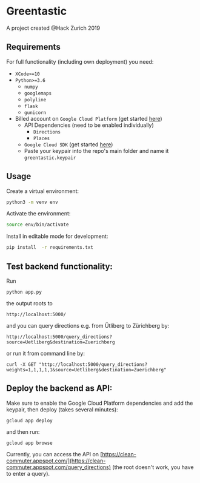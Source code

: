 # Greentastic
A project created @Hack Zurich 2019


## Requirements 




For full functionality (including own deployment) you need:
* `XCode>=10`
* `Python>=3.6`
    * `numpy`
    * `googlemaps`
    * `polyline`
    * `flask`
    * `gunicorn`
* Billed account on `Google Cloud Platform` (get started [here](https://cloud.google.com))
    * API Dependencies (need to be enabled individually)
        * `Directions`
        * `Places`
    * `Google Cloud SDK` (get started [here](https://cloud.google.com/appengine/docs/flexible/python/quickstart))
    * Paste your keypair into the repo's main folder and name it `greentastic.keypair`




## Usage

Create a virtual environment:

```sh
python3 -m venv env
```

Activate the environment:

```sh
source env/bin/activate
```

Install in editable mode for development:

```sh
pip install  -r requirements.txt
```

## Test backend functionality:

Run

```
python app.py
```
the output roots to
```
http://localhost:5000/
```
and you can query directions e.g. from Ütliberg to Zürichberg by:
```
http://localhost:5000/query_directions?source=Uetliberg&destination=Zuerichberg
```
or run it from command line by:

```
curl -X GET "http://localhost:5000/query_directions?weights=1,1,1,1,1&source=Uetliberg&destination=Zuerichberg"
```

## Deploy the backend as API: 
Make sure to enable the Google Cloud Platform dependencies and add the keypair, then deploy (takes several minutes):
```
gcloud app deploy
```

and then run:
```
gcloud app browse
```

Currently, you can access the API on [https://clean-commuter.appspot.com/](https://clean-commuter.appspot.com/query_directions) (the root doesn't work, you have to enter a query).




